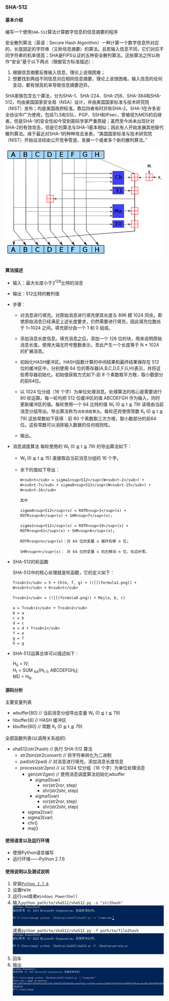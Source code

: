 ### SHA-512

#### 基本介绍

编写一个使用`SHA-512`算法计算数字信息的信息摘要的程序

安全散列算法（英语：Secure Hash Algorithm）一种计算一个数字信息所对应的，长度固定的字符串（又称信息摘要）的算法。且若输入信息不同，它们对应不同字符串的机率很高；SHA是FIPS认证的五种安全散列算法。这些算法之所以称作“安全”基于以下两点（根据官方标准描述）：

1. 根据信息摘要反推输入信息，理论上说很困难；
2. 想要找到两组不同信息对应相同信息摘要，理论上说很困难。输入信息的任何变动，都有很高机率导致信息摘要迥异。

SHA家族包含五个算法，分为SHA-1、SHA-224、SHA-256、SHA-384和SHA-512，均由美国国家安全局（NSA）设计，并由美国国家标准与技术研究院（NIST）发布；均是美国政府标准。靠后四者有时并称SHA-2。SHA-1在许多安全协议中广为使用，包括TLS和SSL、PGP、SSH和IPsec，曾被视为MD5的后继者。但是SHA-1的安全性如今受到密码学家严重质疑；虽然至今尚未出现针对SHA-2的有效攻击，但是它的算法与SHA-1基本相似；因此有人开始发展其他替代散列算法。缘于最近对SHA-1的种种攻击发表，“美国国家标准与技术研究院（NIST）开始设法经由公开竞争管道，发展一个或者多个新的散列算法。”

![](SHA-2.png)

#### 算法描述

- 输入：最大长度小于2<sup>128</sup>比特的消息  
- 输出：512比特的散列值
- 步骤：  
    - 对消息进行填充。对原始消息进行填充使其长度与 896 模 1024 同余。即使原始消息已经满足上述长度要求，仍然需要进行填充，因此填充位数处于 1~1024 之间。填充部分由一个 1 和 0 组成。
          
    - 添加消息长度信息。填充消息之后，添加一个 128 位的块，用来说明原始消息长度。使用大端无符号整数表示。至此产生一个长度等于 N * 1024 的扩展消息。

    - 初始化HASH缓冲区。HASH函数计算的中间结果和最终结果保存在 512 位的缓冲区中，分别使用 64 位的寄存器(A,B,C,D,E,F,G,H)表示，并将这些寄存器初始化。初始值获取方式如下:前 8 个素数取平方根，取小数部分的前64位。

    - 以 1024 位分组（16 个字）为单位处理消息。处理算法的核心是需要进行 80 轮运算。每一轮均把 512 位缓冲区的值 ABCDEFGH 作为输入，同时更新缓冲区的值。每轮使用一个 64 比特的值 W<sub>t</sub> (0 ≦ t ≦ 79) 该值由当前消息分组导出。导出算法称为`消息调度算法`。每轮还将使用常数 K<sub>t</sub> (0 ≦ t ≦ 79) 这些常数如下获得：前 80 个素数取三次方根，取小数部分的前64位。这些常数可以消除输入数据的任何规则性。 

    - 输出。

- 消息调度算法 
  每轮使用的 W<sub>t</sub> (0 ≦ t ≦ 79) 的导出算法如下：  

    - W<sub>t</sub> (0 ≦ t ≦ 15) 直接取自当前消息分组的 16 个字。
    - 余下的值如下导出：  

          W<sub>t</sub> = sigma1<sup>512</sup>(W<sub>t-2</sub>) + W<sub>t-7</sub> + sigma0<sup>512</sup>(W<sub>t-15</sub>) + W<sub>t-16</sub>  

          其中  

          sigma0<sup>512</sup>(x) = ROTR<sup>1</sup>(x) + ROTR<sup>8</sup>(x) + SHR<sup>7</sup>(x);  

          sigma1<sup>512</sup>(x) = ROTR<sup>19</sup>(x) + ROTR<sup>61</sup>(x) + SHR<sup>6</sup>(x);  

          ROTR<sup>n</sup>(x)：对 64 位的变量 x 循环右移 n 位;

          SHR<sup>n</sup>(x)： 对 64 位的变量 x 向左移动 n 位，右边补零。  

- SHA-512的轮函数  

    SHA-512中的核心处理就是轮函数，它的定义如下：

      T<sub>1</sub> = h + Ch(e, f, g) + (![](formula1.png)) + W<sub>t</sub> + K<sub>t</sub>  

      T<sub>2</sub> = (![](formula0.png)) + Maj(a, b, c)    

      a = T<sub>1</sub> + T<sub>2</sub>   
      b = a  
      c = b  
      d = c  
      e = d + T<sub>1</sub>    
      f = e  
      g = f  
      h = g  
  
- SHA-512运算总体可以描述如下：  

    H<sub>0</sub> = IV;  
    H<sub>t</sub> = SUM <sub>64</sub>(H<sub>t-1</sub>, ABCDEFGH<sub>t</sub>);  
    MD = H<sub>N</sub>.

#### 源码分析

主要变量列表  

- wbuffer[80] // 当前消息分组导出变量 W<sub>t</sub> (0 ≦ t ≦ 79)    
- hbuffer[8]  // HASH 缓冲区
- kbuffer[80] // 常数 K<sub>t</sub> (0 ≦ t ≦ 79) 

全部函数列表(以调用关系组织)

- sha512(str2hash) // 执行 SHA-512 算法
    - str2bin(str2convert) // 将字符串转化为二进制
    - pad(str2pad) // 对消息进行填充，添加消息长度信息
    - process(str2pro) // 以 1024 位分组（16 个字）为单位处理消息
        - gen(str2gen) // 使用消息调度算法初始化wbuffer
            - sigma0(var)
                - ror(str2ror, step)
                - shr(str2shr, step)
            - sigma1(var)
                - ror(str2ror, step)
                - shr(str2shr, step)
        - sigma2(var)
        - sigma3(var)
        - chr()
        - maj()
      
#### 使用语言以及运行环境

- 使用Python语言编写
- 运行环境——Python 2.7.6

#### 使用说明以及测试说明

1. 安装[`Python 2.7.6`](https://www.python.org/download/releases/2.7.6)
2. 设置`PATH`
3. 运行`cmd`或者`Windows PowerShell`
4. 输入`python path/to/sha512/sha512.py -s "str2hash"`  
   ![](str2hash.png)  
   或者`python path/to/sha512/sha512.py -f path/to/file2hash`    
   ![](file2hash.png)    
5. 回车
6. 输出
![](result.png)



